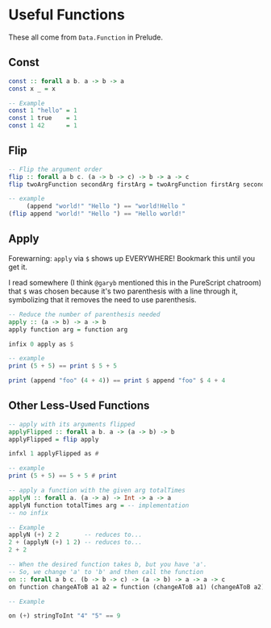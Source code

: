 # Useful Functions

These all come from `Data.Function` in Prelude.

## Const

```haskell
const :: forall a b. a -> b -> a
const x _ = x

-- Example
const 1 "hello" = 1
const 1 true    = 1
const 1 42      = 1
```

## Flip

```haskell
-- Flip the argument order
flip :: forall a b c. (a -> b -> c) -> b -> a -> c
flip twoArgFunction secondArg firstArg = twoArgFunction firstArg secondArg

-- example
     (append "world!" "Hello ") == "world!Hello "
(flip append "world!" "Hello ") == "Hello world!"
```

## Apply

Forewarning: `apply` via `$` shows up EVERYWHERE! Bookmark this until you get it.

I read somewhere (I think `@garyb` mentioned this in the PureScript chatroom) that `$` was chosen because it's two parenthesis with a line through it, symbolizing that it removes the need to use parenthesis.

```haskell
-- Reduce the number of parenthesis needed
apply :: (a -> b) -> a -> b
apply function arg = function arg

infix 0 apply as $

-- example
print (5 + 5) == print $ 5 + 5

print (append "foo" (4 + 4)) == print $ append "foo" $ 4 + 4
```

## Other Less-Used Functions

```haskell
-- apply with its arguments flipped
applyFlipped :: forall a b. a -> (a -> b) -> b
applyFlipped = flip apply

infxl 1 applyFlipped as #

-- example
print (5 + 5) == 5 + 5 # print

-- apply a function with the given arg totalTimes
applyN :: forall a. (a -> a) -> Int -> a -> a
applyN function totalTimes arg = -- implementation
-- no infix

-- Example
applyN (+) 2 2       -- reduces to...
2 + (applyN (+) 1 2) -- reduces to...
2 + 2

-- When the desired function takes b, but you have 'a'.
-- So, we change 'a' to 'b' and then call the function
on :: forall a b c. (b -> b -> c) -> (a -> b) -> a -> a -> c
on function changeAToB a1 a2 = function (changeAToB a1) (changeAToB a2)

-- Example

on (+) stringToInt "4" "5" == 9
